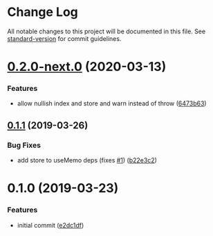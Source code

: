 # Change Log

All notable changes to this project will be documented in this file. See [standard-version](https://github.com/conventional-changelog/standard-version) for commit guidelines.

# [0.2.0-next.0](https://github.com/angeloashmore/react-use-flexsearch/compare/v0.1.1...v0.2.0-next.0) (2020-03-13)


### Features

* allow nullish index and store and warn instead of throw ([6473b63](https://github.com/angeloashmore/react-use-flexsearch/commit/6473b63))



## [0.1.1](https://github.com/angeloashmore/react-use-flexsearch/compare/v0.1.0...v0.1.1) (2019-03-26)


### Bug Fixes

* add store to useMemo deps (fixes [#1](https://github.com/angeloashmore/react-use-flexsearch/issues/1)) ([b22e3c2](https://github.com/angeloashmore/react-use-flexsearch/commit/b22e3c2))



# 0.1.0 (2019-03-23)


### Features

* initial commit ([e2dc1df](https://github.com/angeloashmore/react-use-flexsearch/commit/e2dc1df))
